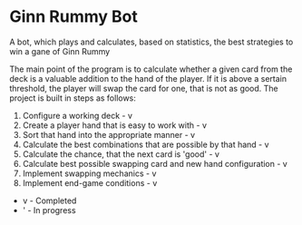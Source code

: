 # Ginn Rummy Bot
 A bot, which plays and calculates, based on statistics, the best strategies to win a gane of Ginn Rummy


The main point of the program is to calculate whether a given card from the deck is a valuable addition to the hand of the player.
If it is above a sertain threshold, the player will swap the card for one, that is not as good. 
The project is built in steps as follows:
1) Configure a working deck - v
2) Create a player hand that is easy to work with - v
3) Sort that hand into the appropriate manner - v
4) Calculate the best combinations that are possible by that hand - v
5) Calculate the chance, that the next card is 'good' - v
6) Calculate best possible swapping card and new hand configuration - v
7) Implement swapping mechanics - v
8) Implement end-game conditions - v
 * v - Completed
 * ' - In progress
